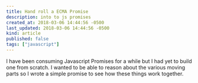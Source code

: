 ```yaml
---
title: Hand roll a ECMA Promise
description: into to js promises
created_at: 2018-03-06 14:44:56 -0500
last_updated: 2018-03-06 14:44:56 -0500
kind: article
published: false
tags: ["javascript"]
---
```


I have been consuming Javascript Promises for a while but I had yet to build one from scratch. I wanted to be able to reason about the various moving parts so I wrote a simple promise to see how these things work together.
